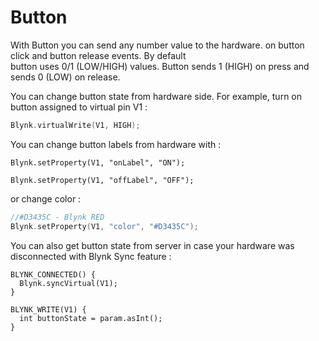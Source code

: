 # Button

With Button you can  send any number value to the hardware. on button click and button release events. By default  
button uses 0/1 \(LOW/HIGH\) values. Button sends 1 \(HIGH\) on press and sends 0 \(LOW\) on release.

You can change button state from hardware side. For example, turn on button assigned to virtual pin V1 :

```cpp
Blynk.virtualWrite(V1, HIGH);
```

You can change button labels from hardware with :

```text
Blynk.setProperty(V1, "onLabel", "ON");
```

```text
Blynk.setProperty(V1, "offLabel", "OFF");
```

or change color :

```cpp
//#D3435C - Blynk RED 
Blynk.setProperty(V1, "color", "#D3435C");
```

You can also get button state from server in case your hardware was disconnected with Blynk Sync feature :

```text
BLYNK_CONNECTED() {
  Blynk.syncVirtual(V1);
}

BLYNK_WRITE(V1) {
  int buttonState = param.asInt();
}
```

